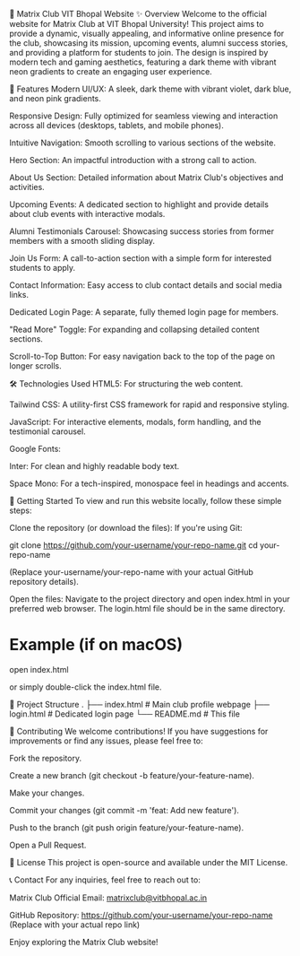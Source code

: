 🚀 Matrix Club VIT Bhopal Website
✨ Overview
Welcome to the official website for Matrix Club at VIT Bhopal University! This project aims to provide a dynamic, visually appealing, and informative online presence for the club, showcasing its mission, upcoming events, alumni success stories, and providing a platform for students to join. The design is inspired by modern tech and gaming aesthetics, featuring a dark theme with vibrant neon gradients to create an engaging user experience.

🌟 Features
Modern UI/UX: A sleek, dark theme with vibrant violet, dark blue, and neon pink gradients.

Responsive Design: Fully optimized for seamless viewing and interaction across all devices (desktops, tablets, and mobile phones).

Intuitive Navigation: Smooth scrolling to various sections of the website.

Hero Section: An impactful introduction with a strong call to action.

About Us Section: Detailed information about Matrix Club's objectives and activities.

Upcoming Events: A dedicated section to highlight and provide details about club events with interactive modals.

Alumni Testimonials Carousel: Showcasing success stories from former members with a smooth sliding display.

Join Us Form: A call-to-action section with a simple form for interested students to apply.

Contact Information: Easy access to club contact details and social media links.

Dedicated Login Page: A separate, fully themed login page for members.

"Read More" Toggle: For expanding and collapsing detailed content sections.

Scroll-to-Top Button: For easy navigation back to the top of the page on longer scrolls.

🛠️ Technologies Used
HTML5: For structuring the web content.

Tailwind CSS: A utility-first CSS framework for rapid and responsive styling.

JavaScript: For interactive elements, modals, form handling, and the testimonial carousel.

Google Fonts:

Inter: For clean and highly readable body text.

Space Mono: For a tech-inspired, monospace feel in headings and accents.

🚀 Getting Started
To view and run this website locally, follow these simple steps:

Clone the repository (or download the files):
If you're using Git:

git clone https://github.com/your-username/your-repo-name.git
cd your-repo-name

(Replace your-username/your-repo-name with your actual GitHub repository details).

Open the files:
Navigate to the project directory and open index.html in your preferred web browser. The login.html file should be in the same directory.

# Example (if on macOS)
open index.html

or simply double-click the index.html file.

📂 Project Structure
.
├── index.html          # Main club profile webpage
├── login.html          # Dedicated login page
└── README.md           # This file

🤝 Contributing
We welcome contributions! If you have suggestions for improvements or find any issues, please feel free to:

Fork the repository.

Create a new branch (git checkout -b feature/your-feature-name).

Make your changes.

Commit your changes (git commit -m 'feat: Add new feature').

Push to the branch (git push origin feature/your-feature-name).

Open a Pull Request.

📄 License
This project is open-source and available under the MIT License.

📞 Contact
For any inquiries, feel free to reach out to:

Matrix Club Official Email: matrixclub@vitbhopal.ac.in

GitHub Repository: https://github.com/your-username/your-repo-name (Replace with your actual repo link)

Enjoy exploring the Matrix Club website!
